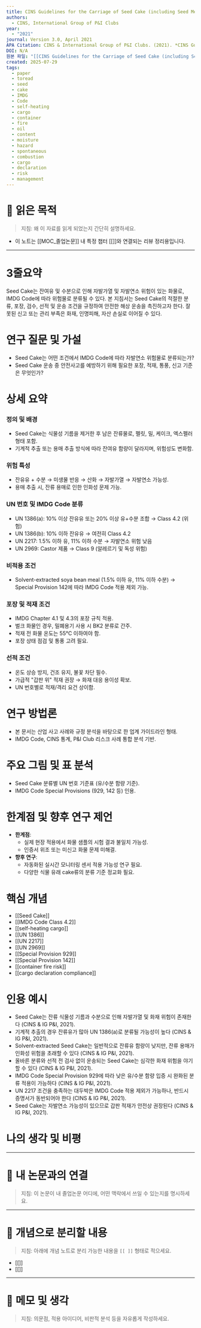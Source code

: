 ```yaml
---
title: CINS Guidelines for the Carriage of Seed Cake (including Seed Meal) in Containers
authors:
  - CINS, International Group of P&I Clubs
year:
  - "2021"
journal: Version 3.0, April 2021
APA Citation: CINS & International Group of P&I Clubs. (2021). *CINS Guidelines for the Carriage of Seed Cake (including Seed Meal) in Containers* (Version 3.0). https://www.cinsnet.com/
DOI: N/A
원본 파일: "[[CINS Guidelines for the Carriage of Seed Cake (including Seed Meal) in Containers.pdf]]"
created: 2025-07-29
tags:
  - paper
  - toread
  - seed
  - cake
  - IMDG
  - Code
  - self-heating
  - cargo
  - container
  - fire
  - oil
  - content
  - moisture
  - hazard
  - spontaneous
  - combustion
  - cargo
  - declaration
  - risk
  - management
---
```


# 🎯 읽은 목적  
> 지침: 왜 이 자료를 읽게 되었는지 간단히 설명하세요.

- 이 노트는 [[MOC_졸업논문]] 내 특정 챕터 [[]]와 연결되는 리뷰 정리용입니다.  
---
# 3줄요약
Seed Cake는 잔여유 및 수분으로 인해 자발가열 및 자발연소 위험이 있는 화물로, IMDG Code에 따라 위험물로 분류될 수 있다. 본 지침서는 Seed Cake의 적절한 분류, 포장, 검수, 선적 및 운송 조건을 규정하여 안전한 해상 운송을 촉진하고자 한다. 잘못된 신고 또는 관리 부족은 화재, 인명피해, 자산 손실로 이어질 수 있다.

# 연구 질문 및 가설
- Seed Cake는 어떤 조건에서 IMDG Code에 따라 자발연소 위험물로 분류되는가?
- Seed Cake 운송 중 안전사고를 예방하기 위해 필요한 포장, 적재, 통풍, 신고 기준은 무엇인가?

# 상세 요약

### 정의 및 배경
- Seed Cake는 식물성 기름을 제거한 후 남은 잔류물로, 펠릿, 밀, 케이크, 엑스펠러 형태 포함.
- 기계적 추출 또는 용매 추출 방식에 따라 잔여유 함량이 달라지며, 위험성도 변화함.

### 위험 특성
- 잔유유 + 수분 → 미생물 반응 → 산화 → 자발가열 → 자발연소 가능성.
- 용매 추출 시, 잔류 용매로 인한 인화성 문제 가능.

### UN 번호 및 IMDG Code 분류
- UN 1386(a): 10% 이상 잔유유 또는 20% 이상 유+수분 조합 → Class 4.2 (위험)
- UN 1386(b): 10% 이하 잔유유 → 여전히 Class 4.2
- UN 2217: 1.5% 이하 유, 11% 이하 수분 → 자발연소 위험 낮음
- UN 2969: Castor 제품 → Class 9 (알레르기 및 독성 위험)

### 비적용 조건
- Solvent-extracted soya bean meal (1.5% 이하 유, 11% 이하 수분) → Special Provision 142에 따라 IMDG Code 적용 제외 가능.

### 포장 및 적재 조건
- IMDG Chapter 4.1 및 4.3의 포장 규칙 적용.
- 벌크 화물인 경우, 밀폐용기 사용 시 BK2 분류로 간주.
- 적재 전 화물 온도는 55℃ 이하여야 함.
- 포장 상태 점검 및 통풍 고려 필요.

### 선적 조건
- 온도 상승 방지, 건조 유지, 불꽃 차단 필수.
- 가급적 "갑판 위" 적재 권장 → 화재 대응 용이성 확보.
- UN 번호별로 적재/격리 요건 상이함.

# 연구 방법론
- 본 문서는 산업 사고 사례와 규정 분석을 바탕으로 한 업계 가이드라인 형태.
- IMDG Code, CINS 통계, P&I Club 리스크 사례 통합 분석 기반.

# 주요 그림 및 표 분석
- Seed Cake 분류별 UN 번호 기준표 (유/수분 함량 기준).
- IMDG Code Special Provisions (929, 142 등) 인용.

# 한계점 및 향후 연구 제언
- **한계점**:
  - 실제 현장 적용에서 화물 샘플의 시험 결과 불일치 가능성.
  - 인증서 위조 또는 미신고 화물 문제 미해결.
- **향후 연구**:
  - 자동화된 실시간 모니터링 센서 적용 가능성 연구 필요.
  - 다양한 식물 유래 cake류의 분류 기준 정교화 필요.

# 핵심 개념
- [[Seed Cake]]
- [[IMDG Code Class 4.2]]
- [[self-heating cargo]]
- [[UN 1386]]
- [[UN 2217]]
- [[UN 2969]]
- [[Special Provision 929]]
- [[Special Provision 142]]
- [[container fire risk]]
- [[cargo declaration compliance]]

# 인용 예시
- Seed Cake는 잔류 식물성 기름과 수분으로 인해 자발가열 및 화재 위험이 존재한다 (CINS & IG P&I, 2021).
- 기계적 추출의 경우 잔류유가 많아 UN 1386(a)로 분류될 가능성이 높다 (CINS & IG P&I, 2021).
- Solvent-extracted Seed Cake는 일반적으로 잔류유 함량이 낮지만, 잔류 용매가 인화성 위험을 초래할 수 있다 (CINS & IG P&I, 2021).
- 올바른 분류와 선적 전 검사 없이 운송되는 Seed Cake는 심각한 화재 위험을 야기할 수 있다 (CINS & IG P&I, 2021).
- IMDG Code Special Provision 929에 따라 낮은 유/수분 함량 입증 시 완화된 분류 적용이 가능하다 (CINS & IG P&I, 2021).
- UN 2217 조건을 충족하는 대두박은 IMDG Code 적용 제외가 가능하나, 반드시 증명서가 동반되어야 한다 (CINS & IG P&I, 2021).
- Seed Cake는 자발연소 가능성이 있으므로 갑판 적재가 안전상 권장된다 (CINS & IG P&I, 2021).

# 나의 생각 및 비평

---

# 🧠 내 논문과의 연결  
> 지침: 이 논문이 내 졸업논문 어디에, 어떤 맥락에서 쓰일 수 있는지를 명시하세요.

---

# 🧩 개념으로 분리할 내용  
> 지침: 아래에 개념 노트로 분리 가능한 내용을 `[[ ]]` 형태로 적으세요.

- [[]]
- [[]]

---

# 💬 메모 및 생각  
> 지침: 의문점, 적용 아이디어, 비판적 분석 등을 자유롭게 작성하세요.
